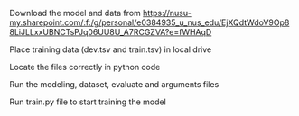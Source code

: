 
Download the model and data from https://nusu-my.sharepoint.com/:f:/g/personal/e0384935_u_nus_edu/EjXQdtWdoV9Op88LiJLLxxUBNCTsPJq06UU8U_A7RCGZVA?e=fWHAqD

Place training data (dev.tsv and train.tsv) in local drive

Locate the files correctly in python code

Run the modeling, dataset, evaluate and arguments files 

Run train.py file to start training the model 
